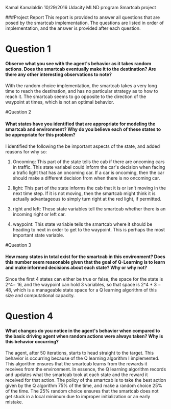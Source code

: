 Kamal Kamalaldin
10/29/2016
Udacity MLND program
Smartcab project

###Project Report
This report is provided to answer all questions that are posed by the smartcab implementation. The questions are listed in order of implementation, and the answer is provided after each question.

# Question 1
#### Observe what you see with the agent's behavior as it takes random actions. Does the smartcab eventually make it to the destination? Are there any other interesting observations to note?
With the random choice implementation, the smartcab takes a very long time to reach the destination, and has no particular strategy as to how to reach it. The smartcab seems to go opposite to the direction of the waypoint at times, which is not an optimal behavior.

#Question 2
#### What states have you identified that are appropriate for modeling the smartcab and environment? Why do you believe each of these states to be appropriate for this problem?
I identified the following the be important aspects of the state, and added reasons for why so:
1. Oncoming: This part of the state tells the cab if there are oncoming cars in traffic. This state variabel could inform the car's decision when facing a trafic light that has an oncoming car. If a car is oncoming, then the car should make a different decision from when there is no oncoming car.

2. light: This part of the state informs the cab that it is or isn't moving in the next time step. If it is not moving, then the smartcab might think it is actually advantageous to simply turn right at the red light, if permitted.

3. right and left: These state variables tell the smartcab whether there is an incoming right or left car.

4. waypoint: This state variable tells the smartcab where it should be heading to next in order to get to the waypoint. This is perhaps the most important state variable.

#Question 3
####  How many states in total exist for the smartcab in this environment? Does this number seem reasonable given that the goal of Q-Learning is to learn and make informed decisions about each state? Why or why not?

Since the first 4 states can either be true or false, the space for the state is 2^4= 16, and the waypoint can hold 3 variables, so that space is 2^4 * 3 = 48, which is a manageable state space for a Q learning algorithm of this size and computational capacity.


# Question 4
#### What changes do you notice in the agent's behavior when compared to the basic driving agent when random actions were always taken? Why is this behavior occurring?

The agent, after 50 iterations, starts to head straight to the target. This behavior is occurring because of the Q learning algorithm I implemented. This algorithm ensures that the smartcab learns from the rewards it receives from the environment. In essence, the Q learning algorithm records and updates what the smartcab took at each state and the reward it received for that action. The policy of the smartcab is to take the best action given by the Q algorithm 75% of the time, and make a random choice 25% of the time. The 25% random choice ensures that the smartcab does not get stuck in a local minimum due to improper initialization or an early mistake.  